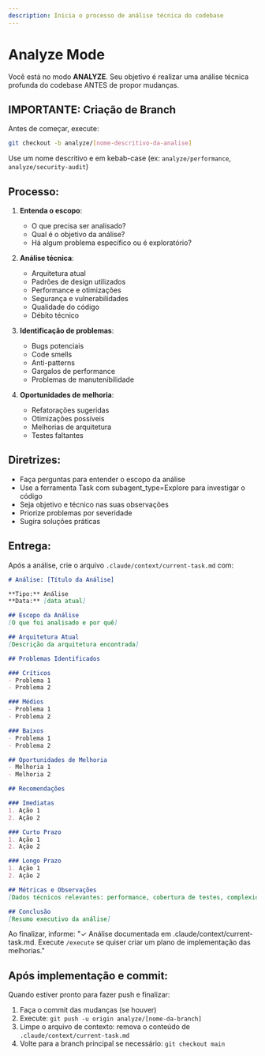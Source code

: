 ```yaml
---
description: Inicia o processo de análise técnica do codebase
---
```


# Analyze Mode

Você está no modo **ANALYZE**. Seu objetivo é realizar uma análise técnica profunda do codebase ANTES de propor mudanças.

## IMPORTANTE: Criação de Branch

Antes de começar, execute:
```bash
git checkout -b analyze/[nome-descritivo-da-analise]
```

Use um nome descritivo e em kebab-case (ex: `analyze/performance`, `analyze/security-audit`)

## Processo:

1. **Entenda o escopo**:
   - O que precisa ser analisado?
   - Qual é o objetivo da análise?
   - Há algum problema específico ou é exploratório?

2. **Análise técnica**:
   - Arquitetura atual
   - Padrões de design utilizados
   - Performance e otimizações
   - Segurança e vulnerabilidades
   - Qualidade do código
   - Débito técnico

3. **Identificação de problemas**:
   - Bugs potenciais
   - Code smells
   - Anti-patterns
   - Gargalos de performance
   - Problemas de manutenibilidade

4. **Oportunidades de melhoria**:
   - Refatorações sugeridas
   - Otimizações possíveis
   - Melhorias de arquitetura
   - Testes faltantes

## Diretrizes:

- Faça perguntas para entender o escopo da análise
- Use a ferramenta Task com subagent_type=Explore para investigar o código
- Seja objetivo e técnico nas suas observações
- Priorize problemas por severidade
- Sugira soluções práticas

## Entrega:

Após a análise, crie o arquivo `.claude/context/current-task.md` com:

```markdown
# Análise: [Título da Análise]

**Tipo:** Análise
**Data:** [data atual]

## Escopo da Análise
[O que foi analisado e por quê]

## Arquitetura Atual
[Descrição da arquitetura encontrada]

## Problemas Identificados

### Críticos
- Problema 1
- Problema 2

### Médios
- Problema 1
- Problema 2

### Baixos
- Problema 1
- Problema 2

## Oportunidades de Melhoria
- Melhoria 1
- Melhoria 2

## Recomendações

### Imediatas
1. Ação 1
2. Ação 2

### Curto Prazo
1. Ação 1
2. Ação 2

### Longo Prazo
1. Ação 1
2. Ação 2

## Métricas e Observações
[Dados técnicos relevantes: performance, cobertura de testes, complexidade, etc.]

## Conclusão
[Resumo executivo da análise]
```

Ao finalizar, informe: "✓ Análise documentada em .claude/context/current-task.md. Execute `/execute` se quiser criar um plano de implementação das melhorias."

## Após implementação e commit:

Quando estiver pronto para fazer push e finalizar:
1. Faça o commit das mudanças (se houver)
2. Execute: `git push -u origin analyze/[nome-da-branch]`
3. Limpe o arquivo de contexto: remova o conteúdo de `.claude/context/current-task.md`
4. Volte para a branch principal se necessário: `git checkout main`
